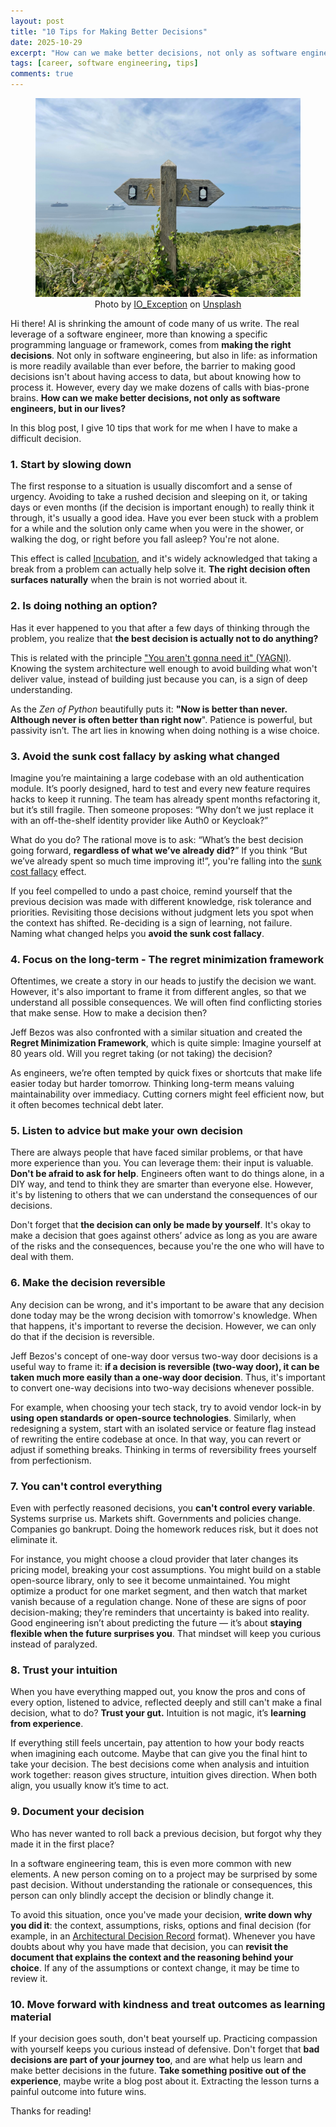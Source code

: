 ```yaml
---
layout: post
title: "10 Tips for Making Better Decisions"
date: 2025-10-29
excerpt: "How can we make better decisions, not only as software engineers, but in our lives?"
tags: [career, software engineering, tips]
comments: true
---
```


<figure>
    <a href="/assets/img/decisions/decisions.jpg"><img src="/assets/img/decisions/decisions.jpg"></a><figcaption style="text-align: center">Photo by <a href="https://unsplash.com/@io_exception">IO_Exception</a> on <a href="https://unsplash.com/photos/brown-wooden-cross-on-green-grass-field-under-white-clouds-during-daytime-L57L1mlKoM8">Unsplash</a></figcaption>
</figure>

Hi there! AI is shrinking the amount of code many of us write. The real leverage of a software engineer, more than knowing a specific programming language or framework, comes from **making the right decisions**. Not only in software engineering, but also in life: as information is more readily available than ever before, the barrier to making good decisions isn't about having access to data, but about knowing how to process it. However, every day we make dozens of calls with bias-prone brains. **How can we make better decisions, not only as software engineers, but in our lives?**

In this blog post, I give 10 tips that work for me when I have to make a difficult decision.

### 1. Start by slowing down

The first response to a situation is usually discomfort and a sense of urgency. Avoiding to take a rushed decision and sleeping on it, or taking days or even months (if the decision is important enough) to really think it through, it's usually a good idea. Have you ever been stuck with a problem for a while and the solution only came when you were in the shower, or walking the dog, or right before you fall asleep? You're not alone.

This effect is called [Incubation](https://en.wikipedia.org/wiki/Incubation_(psychology)), and it's widely acknowledged that taking a break from a problem can actually help solve it. **The right decision often surfaces naturally** when the brain is not worried about it.

### 2. Is doing nothing an option?

Has it ever happened to you that after a few days of thinking through the problem, you realize that **the best decision is actually not to do anything?**

This is related with the principle ["You aren't gonna need it" (YAGNI)](https://en.wikipedia.org/wiki/You_aren%27t_gonna_need_it). Knowing the system architecture well enough to avoid building what won't deliver value, instead of building just because you can, is a sign of deep understanding.

As the *Zen of Python* beautifully puts it: **"Now is better than never. Although never is often better than right now**". Patience is powerful, but passivity isn’t. The art lies in knowing when doing nothing is a wise choice.

### 3. Avoid the sunk cost fallacy by asking what changed

Imagine you’re maintaining a large codebase with an old authentication module. It’s poorly designed, hard to test and every new feature requires hacks to keep it running. The team has already spent months refactoring it, but it’s still fragile. Then someone proposes: “Why don’t we just replace it with an off-the-shelf identity provider like Auth0 or Keycloak?”

What do you do? The rational move is to ask: “What’s the best decision going forward, **regardless of what we’ve already did?**” If you think “But we’ve already spent so much time improving it!”, you're falling into the [sunk cost fallacy](https://en.wikipedia.org/wiki/Sunk_cost_fallacy) effect.

If you feel compelled to undo a past choice, remind yourself that the previous decision was made with different knowledge, risk tolerance and priorities. Revisiting those decisions without judgment lets you spot when the context has shifted. Re-deciding is a sign of learning, not failure. Naming what changed helps you **avoid the sunk cost fallacy**.

### 4. Focus on the long-term - The regret minimization framework

Oftentimes, we create a story in our heads to justify the decision we want. However, it's also important to frame it from different angles, so that we understand all possible consequences. We will often find conflicting stories that make sense. How to make a decision then?

Jeff Bezos was also confronted with a similar situation and created the **Regret Minimization Framework**, which is quite simple: Imagine yourself at 80 years old. Will you regret taking (or not taking) the decision?

As engineers, we’re often tempted by quick fixes or shortcuts that make life easier today but harder tomorrow. Thinking long-term means valuing maintainability over immediacy. Cutting corners might feel efficient now, but it often becomes technical debt later.

### 5. Listen to advice but make your own decision

There are always people that have faced similar problems, or that have more experience than you. You can leverage them: their input is valuable. **Don't be afraid to ask for help**. Engineers often want to do things alone, in a DIY way, and tend to think they are smarter than everyone else. However, it's by listening to others that we can understand the consequences of our decisions.

Don't forget that **the decision can only be made by yourself**. It's okay to make a decision that goes against others’ advice as long as you are aware of the risks and the consequences, because you're the one who will have to deal with them.

### 6. Make the decision reversible

Any decision can be wrong, and it's important to be aware that any decision done today may be the wrong decision with tomorrow's knowledge. When that happens, it's important to reverse the decision. However, we can only do that if the decision is reversible.

Jeff Bezos's concept of one-way door versus two-way door decisions is a useful way to frame it: **if a decision is reversible (two-way door), it can be taken much more easily than a one-way door decision**. Thus, it's important to convert one-way decisions into two-way decisions whenever possible.

For example, when choosing your tech stack, try to avoid vendor lock-in by **using open standards or open-source technologies**. Similarly, when redesigning a system, start with an isolated service or feature flag instead of rewriting the entire codebase at once. In that way, you can revert or adjust if something breaks. Thinking in terms of reversibility frees yourself from perfectionism.

### 7. You can't control everything

Even with perfectly reasoned decisions, you **can't control every variable**. Systems surprise us. Markets shift. Governments and policies change. Companies go bankrupt. Doing the homework reduces risk, but it does not eliminate it.

For instance, you might choose a cloud provider that later changes its pricing model, breaking your cost assumptions. You might build on a stable open-source library, only to see it become unmaintained. You might optimize a product for one market segment, and then watch that market vanish because of a regulation change. None of these are signs of poor decision-making; they’re reminders that uncertainty is baked into reality. Good engineering isn’t about predicting the future — it’s about **staying flexible when the future surprises you**. That mindset will keep you curious instead of paralyzed.

### 8. Trust your intuition

When you have everything mapped out, you know the pros and cons of every option, listened to advice, reflected deeply and still can't make a final decision, what to do? **Trust your gut.** Intuition is not magic, it’s **learning from experience**.

If everything still feels uncertain, pay attention to how your body reacts when imagining each outcome. Maybe that can give you the final hint to take your decision. The best decisions come when analysis and intuition work together: reason gives structure, intuition gives direction. When both align, you usually know it’s time to act.

### 9. Document your decision

Who has never wanted to roll back a previous decision, but forgot why they made it in the first place?

In a software engineering team, this is even more common with new elements. A new person coming on to a project may be surprised by some past decision. Without understanding the rationale or consequences, this person can only blindly accept the decision or blindly change it.

To avoid this situation, once you've made your decision, **write down why you did it**: the context, assumptions, risks, options and final decision (for example, in an [Architectural Decision Record](https://learn.microsoft.com/en-us/azure/well-architected/architect-role/architecture-decision-record) format). Whenever you have doubts about why you have made that decision, you can **revisit the document that explains the context and the reasoning behind your choice**. If any of the assumptions or context change, it may be time to review it.

### 10. Move forward with kindness and treat outcomes as learning material

If your decision goes south, don't beat yourself up. Practicing compassion with yourself keeps you curious instead of defensive. Don't forget that **bad decisions are part of your journey too**, and are what help us learn and make better decisions in the future. **Take something positive out of the experience**, maybe write a blog post about it. Extracting the lesson turns a painful outcome into future wins.

Thanks for reading!
